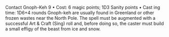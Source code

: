 Contact Gnoph-Keh 9
• Cost:  6 magic points; 1D3 Sanity points
•
 Cast
ing time: 1D6+4 rounds
Gnoph-keh are usually found in Greenland or other frozen 
wastes near the North Pole. The spell must be augmented 
with a successful Art & Craft (Sing) roll and, before doing 
so, the caster must build a small effigy of the beast from 
ice and snow.
